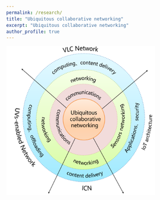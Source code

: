 ```yaml
---
permalink: /research/
title: "Ubiquitous collaborative networking"
excerpt: "Ubiquitous collaborative networking"
author_profile: true
---
```


<img src="/images/framework.png" height="400" width="400">







